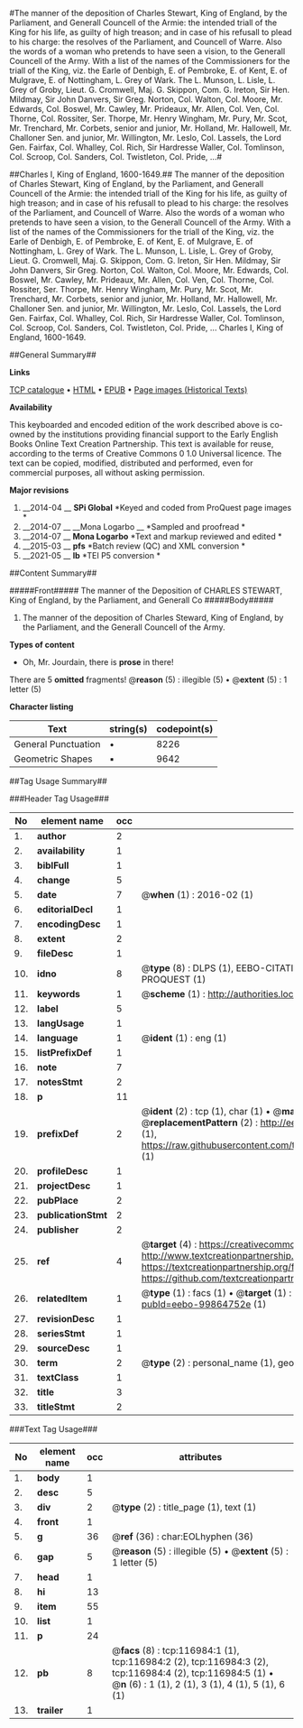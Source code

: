 #The manner of the deposition of Charles Stewart, King of England, by the Parliament, and Generall Councell of the Armie: the intended triall of the King for his life, as guilty of high treason; and in case of his refusall to plead to his charge: the resolves of the Parliament, and Councell of Warre. Also the words of a woman who pretends to have seen a vision, to the Generall Councell of the Army. With a list of the names of the Commissioners for the triall of the King, viz. the Earle of Denbigh, E. of Pembroke, E. of Kent, E. of Mulgrave, E. of Nottingham, L. Grey of Wark. The L. Munson, L. Lisle, L. Grey of Groby, Lieut. G. Cromwell, Maj. G. Skippon, Com. G. Ireton, Sir Hen. Mildmay, Sir John Danvers, Sir Greg. Norton, Col. Walton, Col. Moore, Mr. Edwards, Col. Boswel, Mr. Cawley, Mr. Prideaux, Mr. Allen, Col. Ven, Col. Thorne, Col. Rossiter, Ser. Thorpe, Mr. Henry Wingham, Mr. Pury, Mr. Scot, Mr. Trenchard, Mr. Corbets, senior and junior, Mr. Holland, Mr. Hallowell, Mr. Challoner Sen. and junior, Mr. Willington, Mr. Leslo, Col. Lassels, the Lord Gen. Fairfax, Col. Whalley, Col. Rich, Sir Hardresse Waller, Col. Tomlinson, Col. Scroop, Col. Sanders, Col. Twistleton, Col. Pride, ...#

##Charles I, King of England, 1600-1649.##
The manner of the deposition of Charles Stewart, King of England, by the Parliament, and Generall Councell of the Armie: the intended triall of the King for his life, as guilty of high treason; and in case of his refusall to plead to his charge: the resolves of the Parliament, and Councell of Warre. Also the words of a woman who pretends to have seen a vision, to the Generall Councell of the Army. With a list of the names of the Commissioners for the triall of the King, viz. the Earle of Denbigh, E. of Pembroke, E. of Kent, E. of Mulgrave, E. of Nottingham, L. Grey of Wark. The L. Munson, L. Lisle, L. Grey of Groby, Lieut. G. Cromwell, Maj. G. Skippon, Com. G. Ireton, Sir Hen. Mildmay, Sir John Danvers, Sir Greg. Norton, Col. Walton, Col. Moore, Mr. Edwards, Col. Boswel, Mr. Cawley, Mr. Prideaux, Mr. Allen, Col. Ven, Col. Thorne, Col. Rossiter, Ser. Thorpe, Mr. Henry Wingham, Mr. Pury, Mr. Scot, Mr. Trenchard, Mr. Corbets, senior and junior, Mr. Holland, Mr. Hallowell, Mr. Challoner Sen. and junior, Mr. Willington, Mr. Leslo, Col. Lassels, the Lord Gen. Fairfax, Col. Whalley, Col. Rich, Sir Hardresse Waller, Col. Tomlinson, Col. Scroop, Col. Sanders, Col. Twistleton, Col. Pride, ...
Charles I, King of England, 1600-1649.

##General Summary##

**Links**

[TCP catalogue](http://www.ota.ox.ac.uk/tcp/)  • 
[HTML](http://tei.it.ox.ac.uk/tcp/Texts-HTML/free/A89/A89487.html)  • 
[EPUB](http://tei.it.ox.ac.uk/tcp/Texts-EPUB/free/A89/A89487.epub) • 
[Page images (Historical Texts)](https://historicaltexts.jisc.ac.uk/eebo-99864752e)

**Availability**

This keyboarded and encoded edition of the work described above is co-owned by the
    institutions providing financial support to the Early English Books Online Text Creation
    Partnership. This text is available for reuse, according to the terms of  Creative Commons 0 1.0 Universal
    licence. The text can be copied, modified, distributed and performed, even for commercial
    purposes, all without asking permission.

**Major revisions**

1. __2014-04 __ __SPi Global__ *Keyed and coded from ProQuest page images *
1. __2014-07 __ __Mona Logarbo __ *Sampled and proofread *
1. __2014-07 __ __Mona Logarbo__ *Text and markup reviewed and edited *
1. __2015-03 __ __pfs__ *Batch review (QC) and XML conversion *
1. __2021-05 __ __lb__ *TEI P5 conversion *

##Content Summary##

#####Front#####
The manner of the Deposition of CHARLES STEWART, King of England, by the Parliament, and Generall Co
#####Body#####

1. The manner of the deposition of Charles Steward, King of England, by the Parliament, and the Generall Councell of the Army.

**Types of content**

  * Oh, Mr. Jourdain, there is **prose** in there!

There are 5 **omitted** fragments! 
 @__reason__ (5) : illegible (5)  •  @__extent__ (5) : 1 letter (5)

**Character listing**


|Text|string(s)|codepoint(s)|
|---|---|---|
|General Punctuation|•|8226|
|Geometric Shapes|▪|9642|

##Tag Usage Summary##

###Header Tag Usage###

|No|element name|occ|attributes|
|---|---|---|---|
|1.|__author__|2||
|2.|__availability__|1||
|3.|__biblFull__|1||
|4.|__change__|5||
|5.|__date__|7| @__when__ (1) : 2016-02 (1)|
|6.|__editorialDecl__|1||
|7.|__encodingDesc__|1||
|8.|__extent__|2||
|9.|__fileDesc__|1||
|10.|__idno__|8| @__type__ (8) : DLPS (1), EEBO-CITATION (1), VID (1), EEBO-PROQUEST (1), STC (3), PROQUEST (1)|
|11.|__keywords__|1| @__scheme__ (1) : http://authorities.loc.gov/ (1)|
|12.|__label__|5||
|13.|__langUsage__|1||
|14.|__language__|1| @__ident__ (1) : eng (1)|
|15.|__listPrefixDef__|1||
|16.|__note__|7||
|17.|__notesStmt__|2||
|18.|__p__|11||
|19.|__prefixDef__|2| @__ident__ (2) : tcp (1), char (1)  •  @__matchPattern__ (2) : ([0-9\-]+):([0-9IVX]+) (1), (.+) (1)  •  @__replacementPattern__ (2) : http://eebo.chadwyck.com/downloadtiff?vid=$1&page=$2 (1), https://raw.githubusercontent.com/textcreationpartnership/Texts/master/tcpchars.xml#$1 (1)|
|20.|__profileDesc__|1||
|21.|__projectDesc__|1||
|22.|__pubPlace__|2||
|23.|__publicationStmt__|2||
|24.|__publisher__|2||
|25.|__ref__|4| @__target__ (4) : https://creativecommons.org/publicdomain/zero/1.0/ (1), http://www.textcreationpartnership.org/docs/. (1), https://textcreationpartnership.org/faq/#faq05 (1), https://github.com/textcreationpartnership (1)|
|26.|__relatedItem__|1| @__type__ (1) : facs (1)  •  @__target__ (1) : https://data.historicaltexts.jisc.ac.uk/view?pubId=eebo-99864752e (1)|
|27.|__revisionDesc__|1||
|28.|__seriesStmt__|1||
|29.|__sourceDesc__|1||
|30.|__term__|2| @__type__ (2) : personal_name (1), geographic_name (1)|
|31.|__textClass__|1||
|32.|__title__|3||
|33.|__titleStmt__|2||


###Text Tag Usage###

|No|element name|occ|attributes|
|---|---|---|---|
|1.|__body__|1||
|2.|__desc__|5||
|3.|__div__|2| @__type__ (2) : title_page (1), text (1)|
|4.|__front__|1||
|5.|__g__|36| @__ref__ (36) : char:EOLhyphen (36)|
|6.|__gap__|5| @__reason__ (5) : illegible (5)  •  @__extent__ (5) : 1 letter (5)|
|7.|__head__|1||
|8.|__hi__|13||
|9.|__item__|55||
|10.|__list__|1||
|11.|__p__|24||
|12.|__pb__|8| @__facs__ (8) : tcp:116984:1 (1), tcp:116984:2 (2), tcp:116984:3 (2), tcp:116984:4 (2), tcp:116984:5 (1)  •  @__n__ (6) : 1 (1), 2 (1), 3 (1), 4 (1), 5 (1), 6 (1)|
|13.|__trailer__|1||
